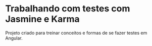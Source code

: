# Trabalhando com testes com Jasmine e Karma

Projeto criado para treinar conceitos e formas de se fazer testes em Angular.
